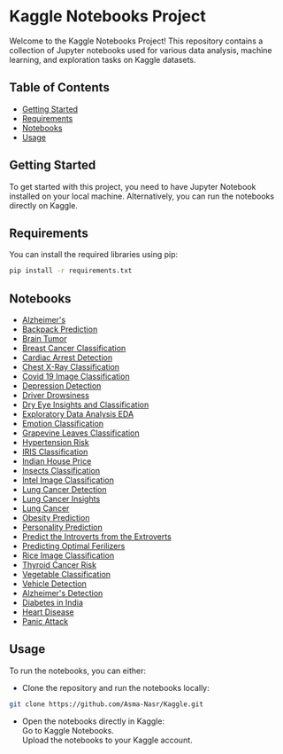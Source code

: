# Kaggle Notebooks Project
Welcome to the Kaggle Notebooks Project! This repository contains a collection of Jupyter notebooks used for various data analysis, machine learning, and exploration tasks on Kaggle datasets.


## Table of Contents
 
- [Getting Started](#getting-started)
- [Requirements](#requirements)
- [Notebooks](#Notebooks)
- [Usage](#usage)

## Getting Started

To get started with this project, you need to have Jupyter Notebook installed on your local machine. Alternatively, you can run the notebooks directly on Kaggle.

## Requirements

You can install the required libraries using pip:

```bash
pip install -r requirements.txt
```

## Notebooks

- [Alzheimer's](https://github.com/Asma-Nasr/Kaggle/tree/main/Alzheimer's)
- [Backpack Prediction](https://github.com/Asma-Nasr/Kaggle/tree/main/Backpack%20Prediction)
- [Brain Tumor](https://github.com/Asma-Nasr/Kaggle/tree/main/Brain%20Tumor)
- [Breast Cancer Classification](https://github.com/Asma-Nasr/Kaggle/tree/main/Breast%20Cancer%20Classification)
- [Cardiac Arrest Detection](https://github.com/Asma-Nasr/Kaggle/tree/main/Cardiac%20Arrest%20detection)
- [Chest X-Ray Classification](https://github.com/Asma-Nasr/Kaggle/tree/main/Chest%20X-Ray%20Classification)
- [Covid 19 Image Classification](https://github.com/Asma-Nasr/Kaggle/tree/main/Covid%2019%20Image%20Classification)
- [Depression Detection](https://github.com/Asma-Nasr/Kaggle/tree/main/Depression%20Detection)
- [Driver Drowsiness](https://github.com/Asma-Nasr/Kaggle/tree/main/Driver%20Drowsiness)
- [Dry Eye Insights and Classification](https://github.com/Asma-Nasr/Kaggle/tree/main/Dry%20Eye)
- [Exploratory Data Analysis EDA](https://github.com/Asma-Nasr/Kaggle/tree/main/EDA)
- [Emotion Classification](https://github.com/Asma-Nasr/Kaggle/tree/main/Emotions)
- [Grapevine Leaves Classification](https://github.com/Asma-Nasr/Kaggle/tree/main/Grapevine%20Leaves%20Classification)
- [Hypertension Risk](https://github.com/Asma-Nasr/Kaggle/tree/main/Hypertension%20Risk)
- [IRIS Classification](https://github.com/Asma-Nasr/Kaggle/tree/main/IRIS%20Classification)
- [Indian House Price](https://github.com/Asma-Nasr/Kaggle/tree/main/Indian%20House%20Price)
- [Insects Classification](https://github.com/Asma-Nasr/Kaggle/tree/main/Insects%20Classification)
- [Intel Image Classification](https://github.com/Asma-Nasr/Kaggle/tree/main/Intel%20Image%20Classification)
- [Lung Cancer Detection](https://github.com/Asma-Nasr/Kaggle/tree/main/Lung%20Cancer%20Detection)
- [Lung Cancer Insights](https://github.com/Asma-Nasr/Kaggle/tree/main/Lung%20Cancer%20Insights)
- [Lung Cancer](https://github.com/Asma-Nasr/Kaggle/tree/main/Lung%20Cancer)
- [Obesity Prediction](https://github.com/Asma-Nasr/Kaggle/tree/main/Obesity%20Prediction)
- [Personality Prediction](https://github.com/Asma-Nasr/Kaggle/tree/main/Personality%20Prediction)
- [Predict the Introverts from the Extroverts](https://github.com/Asma-Nasr/Kaggle/tree/main/Predict%20the%20Introverts%20from%20the%20Extroverts)
- [Predicting Optimal Ferilizers](https://github.com/Asma-Nasr/Kaggle/tree/main/Predicting%20Optimal%20Ferilizers)
- [Rice Image Classification](https://github.com/Asma-Nasr/Kaggle/tree/main/Rice%20Image%20Classification)
- [Thyroid Cancer Risk](https://github.com/Asma-Nasr/Kaggle/tree/main/Thyroid%20Cancer%20Risk)
- [Vegetable Classification](https://github.com/Asma-Nasr/Kaggle/tree/main/Vegetable%20Classification)
- [Vehicle Detection](https://github.com/Asma-Nasr/Kaggle/tree/main/Vehicle%20Detection)
- [Alzheimer's Detection](https://github.com/Asma-Nasr/Kaggle/blob/main/alzheimer-s-detection.ipynb)
- [Diabetes in India](https://github.com/Asma-Nasr/Kaggle/blob/main/diabetes-in-india.ipynb)
- [Heart Disease](https://github.com/Asma-Nasr/Kaggle/blob/main/heart-disease.ipynb)
- [Panic Attack](https://github.com/Asma-Nasr/Kaggle/blob/main/panic-attack-rf-bm.ipynb)


## Usage
To run the notebooks, you can either:

- Clone the repository and run the notebooks locally:
```bash
git clone https://github.com/Asma-Nasr/Kaggle.git
```
- Open the notebooks directly in Kaggle: \
Go to Kaggle Notebooks. \
Upload the notebooks to your Kaggle account.

